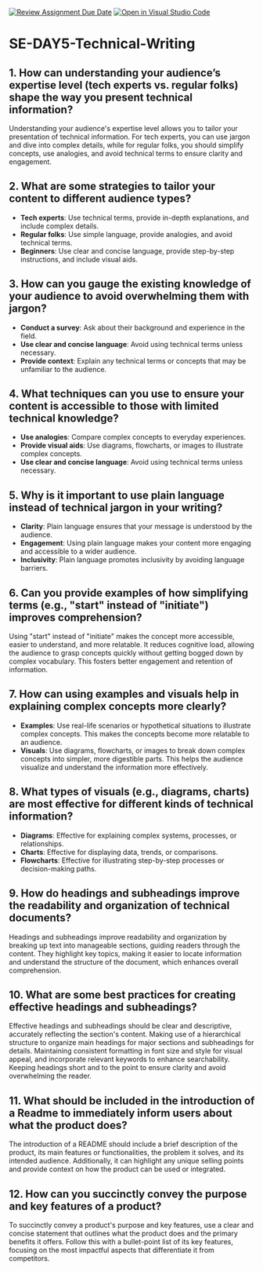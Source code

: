 [![Review Assignment Due Date](https://classroom.github.com/assets/deadline-readme-button-22041afd0340ce965d47ae6ef1cefeee28c7c493a6346c4f15d667ab976d596c.svg)](https://classroom.github.com/a/zsAR-pyY)
[![Open in Visual Studio Code](https://classroom.github.com/assets/open-in-vscode-2e0aaae1b6195c2367325f4f02e2d04e9abb55f0b24a779b69b11b9e10269abc.svg)](https://classroom.github.com/online_ide?assignment_repo_id=17080992&assignment_repo_type=AssignmentRepo)
# SE-DAY5-Technical-Writing
## 1. How can understanding your audience’s expertise level (tech experts vs. regular folks) shape the way you present technical information? 
Understanding your audience's expertise level allows you to tailor your presentation of technical information. For tech experts, you can use jargon and dive into complex details, while for regular folks, you should simplify concepts, use analogies, and avoid technical terms to ensure clarity and engagement.
## 2. What are some strategies to tailor your content to different audience types?
- **Tech experts**: Use technical terms, provide in-depth explanations, and include complex details. 
- **Regular folks**: Use simple language, provide analogies, and avoid technical terms.
- **Beginners**: Use clear and concise language, provide step-by-step instructions, and include visual aids.
## 3. How can you gauge the existing knowledge of your audience to avoid overwhelming them with jargon?
- **Conduct a survey**: Ask about their background and experience in the field.
- **Use clear and concise language**: Avoid using technical terms unless necessary.
- **Provide context**: Explain any technical terms or concepts that may be unfamiliar to the audience.
## 4. What techniques can you use to ensure your content is accessible to those with limited technical knowledge?
- **Use analogies**: Compare complex concepts to everyday experiences.
- **Provide visual aids**: Use diagrams, flowcharts, or images to illustrate complex concepts.
- **Use clear and concise language**: Avoid using technical terms unless necessary.
## 5. Why is it important to use plain language instead of technical jargon in your writing?
- **Clarity**: Plain language ensures that your message is understood by the audience.
- **Engagement**: Using plain language makes your content more engaging and accessible to a wider audience.
- **Inclusivity**: Plain language promotes inclusivity by avoiding language barriers.
## 6. Can you provide examples of how simplifying terms (e.g., "start" instead of "initiate") improves comprehension?
Using "start" instead of "initiate" makes the concept more accessible, easier to understand, and more relatable. It reduces cognitive load, allowing the audience to grasp concepts quickly without getting bogged down by complex vocabulary. This fosters better engagement and retention of information.
## 7. How can using examples and visuals help in explaining complex concepts more clearly?
- **Examples**: Use real-life scenarios or hypothetical situations to illustrate complex concepts. This makes the concepts become more relatable to an audience.
- **Visuals**: Use diagrams, flowcharts, or images to break down complex concepts into simpler, more digestible parts. This helps the audience visualize and understand the information more effectively.
## 8. What types of visuals (e.g., diagrams, charts) are most effective for different kinds of technical information?
- **Diagrams**: Effective for explaining complex systems, processes, or relationships. 
- **Charts**: Effective for displaying data, trends, or comparisons. 
- **Flowcharts**: Effective for illustrating step-by-step processes or decision-making paths.
## 9. How do headings and subheadings improve the readability and organization of technical documents?
Headings and subheadings improve readability and organization by breaking up text into manageable sections, guiding readers through the content. They highlight key topics, making it easier to locate information and understand the structure of the document, which enhances overall comprehension. 
## 10. What are some best practices for creating effective headings and subheadings?
Effective headings and subheadings should be clear and descriptive, accurately reflecting the section's content. Making use of a hierarchical structure to organize main headings for major sections and subheadings for details. Maintaining consistent formatting in font size and style for visual appeal, and incorporate relevant keywords to enhance searchability. Keeping headings short and to the point to ensure clarity and avoid overwhelming the reader.
## 11. What should be included in the introduction of a Readme to immediately inform users about what the product does?
The introduction of a README should include a brief description of the product, its main features or functionalities, the problem it solves, and its intended audience. Additionally, it can highlight any unique selling points and provide context on how the product can be used or integrated.
## 12. How can you succinctly convey the purpose and key features of a product?
To succinctly convey a product's purpose and key features, use a clear and concise statement that outlines what the product does and the primary benefits it offers. Follow this with a bullet-point list of its key features, focusing on the most impactful aspects that differentiate it from competitors.
